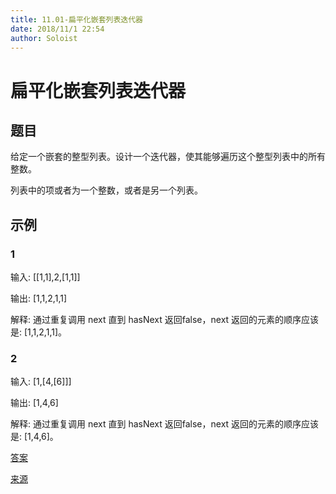 ```yaml
---
title: 11.01-扁平化嵌套列表迭代器
date: 2018/11/1 22:54
author: Soloist
---
```

    
# 扁平化嵌套列表迭代器

## 题目

给定一个嵌套的整型列表。设计一个迭代器，使其能够遍历这个整型列表中的所有整数。

列表中的项或者为一个整数，或者是另一个列表。

## 示例

### 1

输入: [[1,1],2,[1,1]]

输出: [1,1,2,1,1]

解释: 通过重复调用 next 直到 hasNext 返回false，next 返回的元素的顺序应该是: [1,1,2,1,1]。

### 2

输入: [1,[4,[6]]]

输出: [1,4,6]

解释: 通过重复调用 next 直到 hasNext 返回false，next 返回的元素的顺序应该是: [1,4,6]。

[答案](https://github.com/aSoloist/java-algorithm/blob/master/code/2018/11/01/NestedIterator.java)

[来源](https://leetcode-cn.com/problems/flatten-nested-list-iterator/)